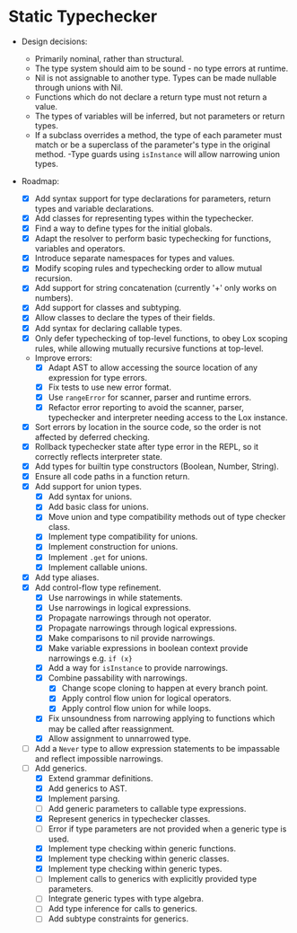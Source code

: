 # Static Typechecker

- Design decisions:
  - Primarily nominal, rather than structural.
  - The type system should aim to be sound - no type errors at runtime.
  - Nil is not assignable to another type. Types can be made nullable through unions with Nil.
  - Functions which do not declare a return type must not return a value.
  - The types of variables will be inferred, but not parameters or return types.
  - If a subclass overrides a method, the type of each parameter must match or be a superclass of the parameter's type in the original method.
  -Type guards using `isInstance` will allow narrowing union types.

- Roadmap:
  - [X] Add syntax support for type declarations for parameters, return types and variable declarations.
  - [X] Add classes for representing types within the typechecker.
  - [X] Find a way to define types for the initial globals.
  - [X] Adapt the resolver to perform basic typechecking for functions, variables and operators.
  - [X] Introduce separate namespaces for types and values.
  - [X] Modify scoping rules and typechecking order to allow mutual recursion.
  - [X] Add support for string concatenation (currently '+' only works on numbers).
  - [X] Add support for classes and subtyping.
  - [X] Allow classes to declare the types of their fields.
  - [X] Add syntax for declaring callable types.
  - [X] Only defer typechecking of top-level functions, to obey Lox scoping rules, while allowing mutually recursive functions at top-level.
  - Improve errors:
    - [X] Adapt AST to allow accessing the source location of any expression for type errors.
    - [X] Fix tests to use new error format.
    - [X] Use `rangeError` for scanner, parser and runtime errors.
    - [X] Refactor error reporting to avoid the scanner, parser, typechecker and interpreter needing access to the Lox instance.
  - [X] Sort errors by location in the source code, so the order is not affected by deferred checking.
  - [X] Rollback typechecker state after type error in the REPL, so it correctly reflects interpreter state.
  - [X] Add types for builtin type constructors (Boolean, Number, String).
  - [X] Ensure all code paths in a function return.
  - [X] Add support for union types.
    - [X] Add syntax for unions.
    - [X] Add basic class for unions.
    - [X] Move union and type compatibility methods out of type checker class.
    - [X] Implement type compatibility for unions.
    - [X] Implement construction for unions.
    - [X] Implement `.get` for unions.
    - [X] Implement callable unions.
  - [X] Add type aliases.
  - [X] Add control-flow type refinement.
    - [X] Use narrowings in while statements.
    - [X] Use narrowings in logical expressions.
    - [X] Propagate narrowings through not operator.
    - [X] Propagate narrowings through logical expressions.
    - [X] Make comparisons to nil provide narrowings.
    - [X] Make variable expressions in boolean context provide narrowings e.g. `if (x}`
    - [X] Add a way for `isInstance` to provide narrowings.
    - [X] Combine passability with narrowings.
      - [X] Change scope cloning to happen at every branch point.
      - [X] Apply control flow union for logical operators.
      - [X] Apply control flow union for while loops.
    - [X] Fix unsoundness from narrowing applying to functions which may be called after reassignment.
    - [X] Allow assignment to unnarrowed type.
  - [ ] Add a `Never` type to allow expression statements to be impassable and reflect impossible narrowings.
  - [ ] Add generics.
    - [X] Extend grammar definitions.
    - [X] Add generics to AST.
    - [X] Implement parsing.
    - [ ] Add generic parameters to callable type expressions.
    - [X] Represent generics in typechecker classes.
    - [ ] Error if type parameters are not provided when a generic type is used.
    - [X] Implement type checking within generic functions.
    - [X] Implement type checking within generic classes.
    - [X] Implement type checking within generic types.
    - [ ] Implement calls to generics with explicitly provided type parameters.
    - [ ] Integrate generic types with type algebra.
    - [ ] Add type inference for calls to generics.
    - [ ] Add subtype constraints for generics.
